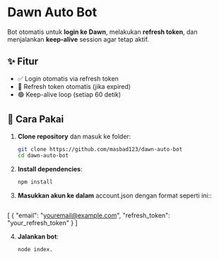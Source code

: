 # Dawn Auto Bot

Bot otomatis untuk **login ke Dawn**, melakukan **refresh token**, dan menjalankan **keep-alive** session agar tetap aktif.

## ✨ Fitur
- ✅ Login otomatis via refresh token
- 🔄 Refresh token otomatis (jika expired)
- 🟢 Keep-alive loop (setiap 60 detik)

## 🧠 Cara Pakai

1. **Clone repository** dan masuk ke folder:

   ```bash
   git clone https://github.com/masbad123/dawn-auto-bot
   cd dawn-auto-bot
2. **Install dependencies**:

   ```bash
   npm install
3. **Masukkan akun ke dalam** account.json dengan format seperti ini::

   ```json
  [
  {
    "email": "youremail@example.com",
    "refresh_token": "your_refresh_token"
  }
]

4. **Jalankan bot**:

   ```bash
   node index.
